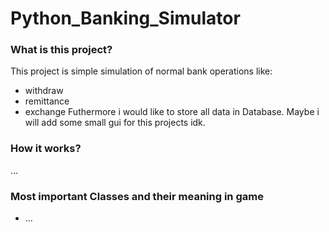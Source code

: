 # Python_Banking_Simulator

### What is this project?

This project is simple simulation of normal bank operations like:
- withdraw
- remittance
- exchange
Futhermore i would like to store all data in Database.
Maybe i will add some small gui for this projects idk.

### How it works?

...


### Most important Classes and their meaning in game

- ...

